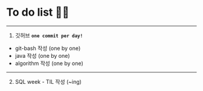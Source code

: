 # To do list 💨💨

****

1.  깃허브 **`one commit per day!`**
   * git-bash 작성 (one by one)
   * java  작성 (one by one)
   * algorithm 작성 (one by one)

****

2. SQL week - TIL 작성 (~ing)
